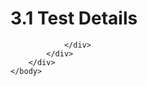 <html dir="LTR" xmlns:mshelp="http://msdn.microsoft.com/mshelp" xmlns:ddue="http://ddue.schemas.microsoft.com/authoring/2003/5" xmlns:xlink="http://www.w3.org/1999/xlink" xmlns:tool="http://www.microsoft.com/tooltip">
    <head>
        <meta http-equiv="Content-Type" content="text/html; CHARSET=utf-8"></meta>
        <meta name="save" content="history"></meta>
        <title>3.1 Test Details</title>
        <xml>
            <mshelp:toctitle title="3.1 Test Details"></mshelp:toctitle>
            <mshelp:rltitle title="[MS-CANARYBLOCK]: Test Details"></mshelp:rltitle>
            <mshelp:keyword index="A" term="6d2213af-a8a1-4de6-a0b0-51bc6a0e8b88"></mshelp:keyword>
            <mshelp:attr name="DCSext.ContentType" value="open specification"></mshelp:attr>
            <mshelp:attr name="AssetID" value="6d2213af-a8a1-4de6-a0b0-51bc6a0e8b88"></mshelp:attr>
            <mshelp:attr name="TopicType" value="kbRef"></mshelp:attr>
            <mshelp:attr name="DCSext.Title" value="[MS-CANARYBLOCK]: Test Details" />
        </xml>
    </head>
    <body>
        <div id="header">
            <h1 class="heading">3.1 Test Details</h1>
        </div>
        <div id="mainSection">
            <div id="mainBody">
                <div id="allHistory" class="saveHistory"></div>
                <div id="sectionSection0" class="section" name="collapseableSection">
                    


                </div>
            </div>
        </div>
    </body>
</html>
